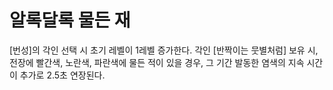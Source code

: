# 알록달록 물든 재

[번성]의 각인 선택 시 초기 레벨이 1레벨 증가한다. 각인 [반짝이는 뭇별처럼] 보유 시, 전장에 빨간색, 노란색, 파란색에 물든 적이 있을 경우, 그 기간 발동한 염색의 지속 시간이 추가로 2.5초 연장된다.
